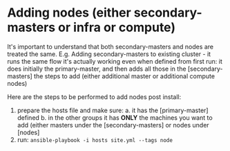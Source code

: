 # Adding nodes (either secondary-masters or infra or compute)
It's important to understand that both secondary-masters and nodes are treated the same.
E.g. Adding secondary-masters to existing cluster - it runs the same flow it's actually working even when defined from first run: it does initially the primary-master, and then adds all those in the [secondary-masters]
the steps to add (either additional master or additional compute nodes)

Here are the steps to be performed to add nodes post install:
1. prepare the hosts file and make sure:
a. it has the [primary-master] defined
b. in the other groups it has **ONLY** the machines you want to add (either masters under the [secondary-masters] or nodes under [nodes]
2. run: `ansible-playbook -i hosts site.yml --tags node`
